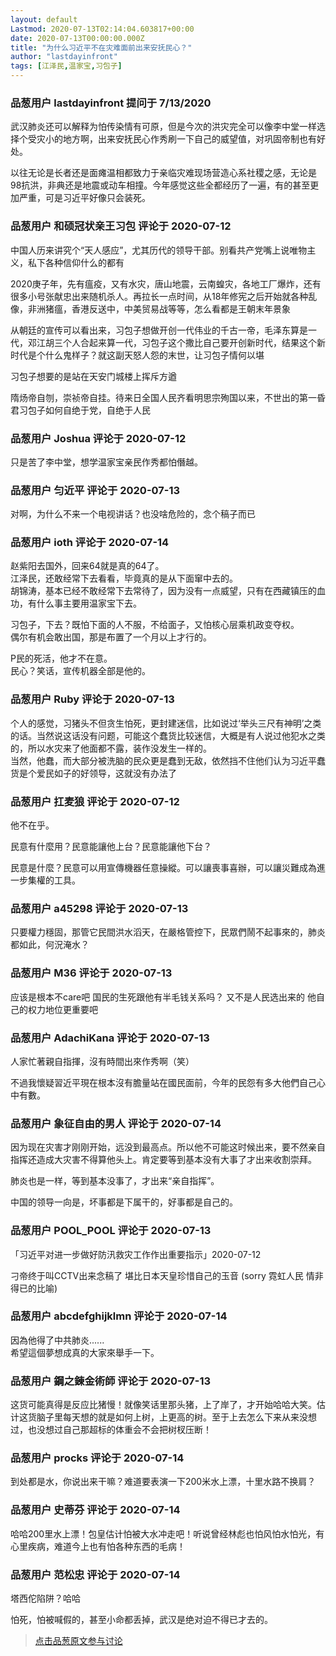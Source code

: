 ```yaml
---
layout: default
Lastmod: 2020-07-13T02:14:04.603817+00:00
date: 2020-07-13T00:00:00.000Z
title: "为什么习近平不在灾难面前出来安抚民心？"
author: "lastdayinfront"
tags: [江泽民,温家宝,习包子]
---
```



### 品葱用户 **lastdayinfront** 提问于 7/13/2020
    
武汉肺炎还可以解释为怕传染情有可原，但是今次的洪灾完全可以像李中堂一样选择个受灾小的地方啊，出来安抚民心作秀刷一下自己的威望值，对巩固帝制也有好处。  
  
以往无论是长者还是面瘫温相都致力于亲临灾难现场营造心系社稷之感，无论是98抗洪，非典还是地震或动车相撞。今年感觉这些全都经历了一遍，有的甚至更加严重，可是习近平好像只会装死。
    
                

### 品葱用户 **和硕冠状亲王习包** 评论于 2020-07-12
        
中国人历来讲究个“天人感应”，尤其历代的领导干部。别看共产党嘴上说唯物主义，私下各种信仰什么的都有  
  
2020庚子年，先有瘟疫，又有水灾，唐山地震，云南蝗灾，各地工厂爆炸，还有很多小号张献忠出来随机杀人。再拉长一点时间，从18年修宪之后开始就各种乱像，非洲猪瘟，香港反送中，中美贸易战等等，怎么看都是王朝末年景象  
  
从朝廷的宣传可以看出来，习包子想做开创一代伟业的千古一帝，毛泽东算是一代，邓江胡三个人合起来算一代，习包子这个撒比自己要开创新时代，结果这个新时代是个什么鬼样子？就这副天怒人怨的末世，让习包子情何以堪  
  
习包子想要的是站在天安门城楼上挥斥方遒  
  
隋炀帝自刎，崇祯帝自挂。待来日全国人民齐看明思宗殉国以来，不世出的第一昏君习包子如何自绝于党，自绝于人民
        
                

### 品葱用户 **Joshua** 评论于 2020-07-12
        
只是苦了李中堂，想学温家宝亲民作秀都怕僭越。
        
                

### 品葱用户 **匀近平** 评论于 2020-07-13
        
对啊，为什么不来一个电视讲话？也没啥危险的，念个稿子而已
        
                

### 品葱用户 **ioth** 评论于 2020-07-14
        
赵紫阳去国外，回来64就是真的64了。  
江泽民，还敢经常下去看看，毕竟真的是从下面窜中去的。  
胡锦涛，基本已经不敢经常下去常待了，因为没有一点威望，只有在西藏镇压的血功，有什么事主要用温家宝下去。  
  
习包子，下去？既怕下面的人不服，不给面子，又怕核心层乘机政变夺权。  
偶尔有机会敢出国，那是布置了一个月以上才行的。  
  
P民的死活，他才不在意。  
民心？笑话，宣传机器全部是他的。
        
                

### 品葱用户 **Ruby** 评论于 2020-07-13
        
个人的感觉，习猪头不但贪生怕死，更封建迷信，比如说过‘举头三尺有神明’之类的话。当然说这话没有问题，可能这个蠢货比较迷信，大概是有人说过他犯水之类的，所以水灾来了他面都不露，装作没发生一样的。  
当然，他蠢，而大部分被洗脑的民众更是蠢到无敌，依然挡不住他们认为习近平蠢货是个爱民如子的好领导，这就没有办法了
        
                

### 品葱用户 **扛麦狼** 评论于 2020-07-12
        
他不在乎。  
  
民意有什麼用？民意能讓他上台？民意能讓他下台？  
  
民意是什麼？民意可以用宣傳機器任意操縱。可以讓喪事喜辦，可以讓災難成為進一步集權的工具。
        
                

### 品葱用户 **a45298** 评论于 2020-07-13
        
只要權力穩固，那管它民間洪水滔天，在嚴格管控下，民眾們鬧不起事來的，肺炎都如此，何況淹水？
        
                

### 品葱用户 **M36** 评论于 2020-07-13
        
应该是根本不care吧 国民的生死跟他有半毛钱关系吗？ 又不是人民选出来的 他自己的权力地位更重要吧
        
                

### 品葱用户 **AdachiKana** 评论于 2020-07-13
        
人家忙著親自指揮，沒有時間出來作秀啊（笑）  
  
不過我懷疑習近平現在根本沒有膽量站在國民面前，今年的民怨有多大他們自己心中有數。
        
                

### 品葱用户 **象征自由的男人** 评论于 2020-07-14
        
因为现在灾害才刚刚开始，远没到最高点。所以他不可能这时候出来，要不然亲自指挥还造成大灾害不得算他头上。肯定要等到基本没有大事了才出来收割崇拜。  
  
肺炎也是一样，等到基本没事了，才出来“亲自指挥”。  
  
中国的领导一向是，坏事都是下属干的，好事都是自己的。
        
                

### 品葱用户 **POOL_POOL** 评论于 2020-07-13
        
「习近平对进一步做好防汛救灾工作作出重要指示」2020-07-12  
  
刁帝终于叫CCTV出来念稿了 堪比日本天皇珍惜自己的玉音 (sorry 霓虹人民 情非得已的比喻)
        
                

### 品葱用户 **abcdefghijklmn** 评论于 2020-07-14
        
因為他得了中共肺炎......  
希望這個夢想成真的大家來舉手一下。
        
                

### 品葱用户 **鋼之錬金術師** 评论于 2020-07-13
        
这货可能真得是反应比猪慢！就像笑话里那头猪，上了岸了，才开始哈哈大笑。估计这货脑子里每天想的就是如何上树，上更高的树。至于上去怎么下来从来没想过，也没想过自己那超标的体重会不会把树杈压断！
        
                

### 品葱用户 **procks** 评论于 2020-07-14
        
到处都是水，你说出来干嘛？难道要表演一下200米水上漂，十里水路不换肩？
        
                

### 品葱用户 **史蒂芬** 评论于 2020-07-14
        
哈哈200里水上漂！包皇估计怕被大水冲走吧！听说曾经林彪也怕风怕水怕光，有心里疾病，难道今上也有怕各种东西的毛病！
        
                

### 品葱用户 **范松忠** 评论于 2020-07-14
        
塔西佗陷阱？哈哈  
  
怕死，怕被喊假的，甚至小命都丢掉，武汉是绝对迫不得已才去的。
        
                





> [点击品葱原文参与讨论](https://pincong.rocks/question/28433)

